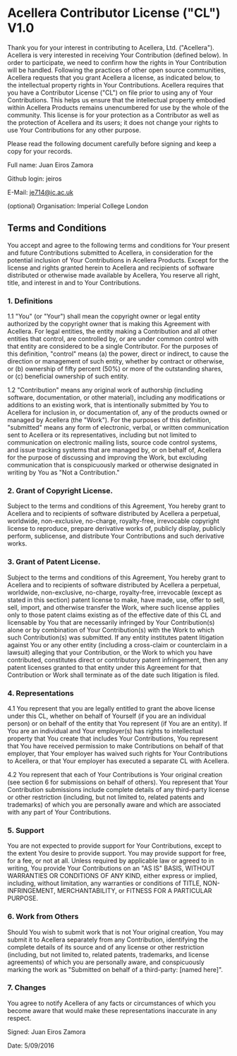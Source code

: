 # Acellera Contributor License ("CL") V1.0

Thank you for your interest in contributing to Acellera, Ltd. ("Acellera"). Acellera is very interested in receiving Your Contribution (defined below). In order to participate, we need to confirm how the rights in Your Contribution will be handled. Following the practices of other open source communities, Acellera requests that you grant Acellera a license, as indicated below, to the intellectual property rights in Your Contributions. Acellera requires that you have a Contributor License ("CL") on file prior to using any of Your Contributions. This helps us ensure that the intellectual property embodied within Acellera Products remains unencumbered for use by the whole of the community. This license is for your protection as a Contributor as well as the protection of Acellera and its users; it does not change your rights to use Your Contributions for any other purpose.

Please read the following document carefully before signing and keep a copy for your records.

Full name: Juan Eiros Zamora

Github login: jeiros

E-Mail: je714@ic.ac.uk

(optional) Organisation: Imperial College London

## Terms and Conditions

You accept and agree to the following terms and conditions for Your present and future Contributions submitted to Acellera, in consideration for the potential inclusion of Your Contributions in Acellera Products. Except for the license and rights granted herein to Acellera and recipients of software distributed or otherwise made available by Acellera, You reserve all right, title, and interest in and to Your Contributions.

### 1. Definitions

1.1 "You" (or "Your") shall mean the copyright owner or legal entity authorized by the copyright owner that is making this Agreement with Acellera. For legal entities, the entity making a Contribution and all other entities that control, are controlled by, or are under common control with that entity are considered to be a single Contributor. For the purposes of this definition, "control" means (a) the power, direct or indirect, to cause the direction or management of such entity, whether by contract or otherwise, or (b) ownership of fifty percent (50%) or more of the outstanding shares, or (c) beneficial ownership of such entity.

1.2 "Contribution" means any original work of authorship (including software, documentation, or other material), including any modifications or additions to an existing work, that is intentionally submitted by You to Acellera for inclusion in, or documentation of, any of the products owned or managed by Acellera (the "Work"). For the purposes of this definition, "submitted" means any form of electronic, verbal, or written communication sent to Acellera or its representatives, including but not limited to communication on electronic mailing lists, source code control systems, and issue tracking systems that are managed by, or on behalf of, Acellera for the purpose of discussing and improving the Work, but excluding communication that is conspicuously marked or otherwise designated in writing by You as "Not a Contribution."

### 2. Grant of Copyright License.

Subject to the terms and conditions of this Agreement, You hereby grant to Acellera and to recipients of software distributed by Acellera a perpetual, worldwide, non-exclusive, no-charge, royalty-free, irrevocable copyright license to reproduce, prepare derivative works of, publicly display, publicly perform, sublicense, and distribute Your Contributions and such derivative works.

### 3. Grant of Patent License.

Subject to the terms and conditions of this Agreement, You hereby grant to Acellera and to recipients of software distributed by Acellera a perpetual, worldwide, non-exclusive, no-charge, royalty-free, irrevocable (except as stated in this section) patent license to make, have made, use, offer to sell, sell, import, and otherwise transfer the Work, where such license applies only to those patent claims existing as of the effective date of this CL and licensable by You that are necessarily infringed by Your Contribution(s) alone or by combination of Your Contribution(s) with the Work to which such Contribution(s) was submitted. If any entity institutes patent litigation against You or any other entity (including a cross-claim or counterclaim in a lawsuit) alleging that your Contribution, or the Work to which you have contributed, constitutes direct or contributory patent infringement, then any patent licenses granted to that entity under this Agreement for that Contribution or Work shall terminate as of the date such litigation is filed.

### 4. Representations

4.1 You represent that you are legally entitled to grant the above license under this CL, whether on behalf of Yourself (if you are an individual person) or on behalf of the entity that You represent (if You are an entity). If You are an individual and Your employer(s) has rights to intellectual property that You create that includes Your Contributions, You represent that You have received permission to make Contributions on behalf of that employer, that Your employer has waived such rights for Your Contributions to Acellera, or that Your employer has executed a separate CL with Acellera.

4.2 You represent that each of Your Contributions is Your original creation (see section 6 for submissions on behalf of others). You represent that Your Contribution submissions include complete details of any third-party license or other restriction (including, but not limited to, related patents and trademarks) of which you are personally aware and which are associated with any part of Your Contributions.

### 5. Support

You are not expected to provide support for Your Contributions, except to the extent You desire to provide support. You may provide support for free, for a fee, or not at all. Unless required by applicable law or agreed to in writing, You provide Your Contributions on an "AS IS" BASIS, WITHOUT WARRANTIES OR CONDITIONS OF ANY KIND, either express or implied, including, without limitation, any warranties or conditions of TITLE, NON-INFRINGEMENT, MERCHANTABILITY, or FITNESS FOR A PARTICULAR PURPOSE.

### 6. Work from Others

Should You wish to submit work that is not Your original creation, You may submit it to Acellera separately from any Contribution, identifying the complete details of its source and of any license or other restriction (including, but not limited to, related patents, trademarks, and license agreements) of which you are personally aware, and conspicuously marking the work as "Submitted on behalf of a third-party: [named here]".

### 7. Changes

You agree to notify Acellera of any facts or circumstances of which you become aware that would make these representations inaccurate in any respect.

Signed: Juan Eiros Zamora

Date: 5/09/2016
